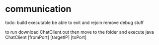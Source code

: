 # communication
todo: 
  build executable
  be able to exit and rejoin
  remove debug stuff

to run download ChatClient.out then move to the folder and execute java ChatClient [fromPort] [targetIP] [toPort]
